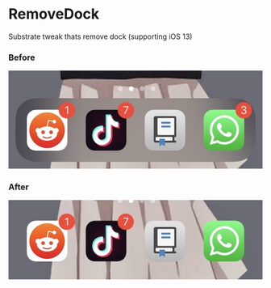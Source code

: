 # RemoveDock
Substrate tweak thats remove dock (supporting iOS 13)

### Before
![before](https://raw.githubusercontent.com/chuiizeet/RemoveDock-Tweak/master/screenshots/IMG_9888.jpeg)

### After
![after](https://raw.githubusercontent.com/chuiizeet/RemoveDock-Tweak/master/screenshots/IMG_9889.jpeg)
